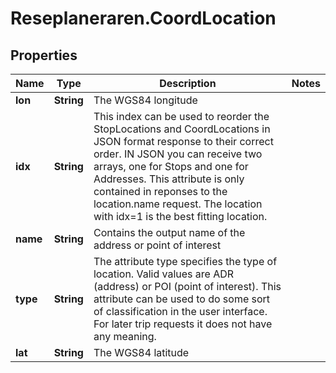 # Reseplaneraren.CoordLocation

## Properties
Name | Type | Description | Notes
------------ | ------------- | ------------- | -------------
**lon** | **String** | The WGS84 longitude | 
**idx** | **String** | This index can be used to reorder the StopLocations and CoordLocations in JSON format response to their correct order. IN JSON you can receive two arrays, one for Stops and one for Addresses. This attribute is only contained in reponses to the location.name request. The location with idx=1 is the best fitting location. | 
**name** | **String** | Contains the output name of the address or point of interest | 
**type** | **String** | The attribute type specifies the type of location. Valid values are ADR (address) or POI (point of interest). This attribute can be used to do some sort of classification in the user interface. For later trip requests it does not have any meaning. | 
**lat** | **String** | The WGS84 latitude | 


